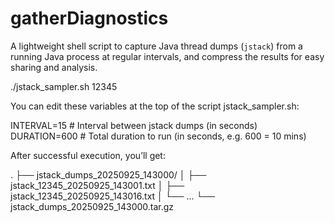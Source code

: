 # gatherDiagnostics

A lightweight shell script to capture Java thread dumps (`jstack`) from a running Java process at regular intervals, and compress the results for easy sharing and analysis.

./jstack_sampler.sh 12345

You can edit these variables at the top of the script jstack_sampler.sh:

INTERVAL=15     # Interval between jstack dumps (in seconds)
DURATION=600    # Total duration to run (in seconds, e.g. 600 = 10 mins)

After successful execution, you’ll get:

.
├── jstack_dumps_20250925_143000/
│   ├── jstack_12345_20250925_143001.txt
│   ├── jstack_12345_20250925_143016.txt
│   └── ...
└── jstack_dumps_20250925_143000.tar.gz

